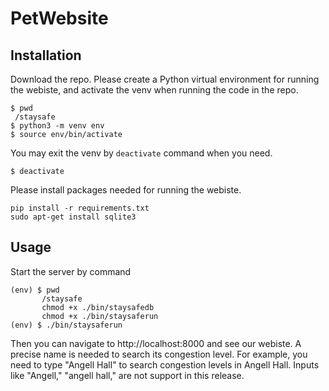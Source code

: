 # PetWebsite


## Installation
Download the repo.
Please create a Python virtual environment for running the webiste, and activate the venv when running the code in the repo.
 ```
 $ pwd
  /staysafe
 $ python3 -m venv env
 $ source env/bin/activate
 ```
You may exit the venv by ```deactivate``` command when you need.
```
$ deactivate
```
Please install packages needed for running the webiste.
```
pip install -r requirements.txt
sudo apt-get install sqlite3
```

## Usage
Start the server by command
 ```
(env) $ pwd
        /staysafe
        chmod +x ./bin/staysafedb
        chmod +x ./bin/staysaferun
(env) $ ./bin/staysaferun
 ```
 Then you can navigate to http://localhost:8000 and see our webiste.
 A precise name is needed to search its congestion level. For example, you need to type "Angell Hall" to search congestion levels in Angell Hall. Inputs like "Angell," "angell hall," are not support in this release.
